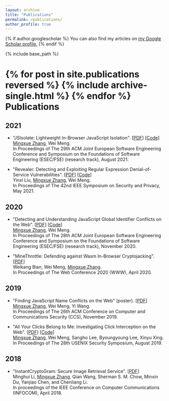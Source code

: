 ```yaml
---
layout: archive
title: "Publications"
permalink: /publications/
author_profile: true
---
```


{% if author.googlescholar %}
  You can also find my articles on <u><a href="{{author.googlescholar}}">my Google Scholar profile</a>.</u>
{% endif %}

{% include base_path %}

{% for post in site.publications reversed %}
  {% include archive-single.html %}
{% endfor %}
Publications
======
## 2021
- "JSIsolate: Lightweight In-Browser JavaScript Isolation". [[PDF](https://zhangmx1997.github.io/papers/fse21_jsisolate.pdf)] [[Code](https://github.com/cuhk-seclab/JSIsolate)]<br>
<ins>Mingxue Zhang</ins>, Wei Meng.<br>
In Proceedings of The 29th ACM Joint European Software Engineering Conference and Symposium on the Foundations of Software Engineering (ESEC/FSE) (research track), August 2021.

- "Revealer: Detecting and Exploiting Regular Expression Denial-of-Service Vulnerabilities". [[PDF](https://zhangmx1997.github.io/papers/sp21_revealer.pdf)] [[Code](https://github.com/cuhk-seclab/Revealer)]<br> 
Yinxi Liu, <ins>Mingxue Zhang</ins>, Wei Meng.<br>
In Proceedings of The 42nd IEEE Symposium on Security and Privacy, May 2021. 

## 2020
- "Detecting and Understanding JavaScript Global Identifier Conflicts on the Web". [[PDF](https://zhangmx1997.github.io/papers/fse20_js_conflict.pdf)] [[Code](https://github.com/cuhk-seclab/JSObserver)]<br>
<ins>Mingxue Zhang</ins>, Wei Meng.<br>
In Proceedings of The 28th ACM Joint European Software Engineering Conference and Symposium on the Foundations of Software Engineering (ESEC/FSE) (research track), November 2020. 

- "MineThrottle: Defending against Wasm In-Browser Cryptojacking". [[PDF](https://zhangmx1997.github.io/papers/www20_minethrottle.pdf)]<br>
Weikang Bian, Wei Meng, <ins>Mingxue Zhang</ins>.<br>
In Proceedings of The Web Conference 2020 (WWW), April 2020. 

## 2019
- "Finding JavaScript Name Conflicts on the Web" (poster). [[PDF](https://zhangmx1997.github.io/papers/ccs19_poster_conflict.pdf)]<br>
<ins>Mingxue Zhang</ins>, Wei Meng, Yi Wang.<br>
In Proceedings of The 26th ACM Conference on Computer and Communications Security (CCS), November 2019. 

- "All Your Clicks Belong to Me: Investigating Click Interception on the Web". [[PDF](https://zhangmx1997.github.io/papers/sec19_click_interception.pdf)] [[Code](https://github.com/cuhk-seclab/observer)]<br>
<ins>Mingxue Zhang</ins>, Wei Meng, Sangho Lee, Byoungyoung Lee, Xinyu Xing.<br>
In Proceedings of The 28th USENIX Security Symposium, August 2019. 

## 2018
- "InstantCryptoGram: Secure Image Retrieval Service". [[PDF](https://zhangmx1997.github.io/papers/infocom18_image_retrieval.pdf)]<br>
Minghui Li, <ins>Mingxue Zhang</ins>, Qian Wang, Sherman S. M. Chow, Minxin Du, Yanjiao Chen, and Chenliang Li.<br>
In proceedings of the IEEE Conference on Computer Communications (INFOCOM), April 2018.
